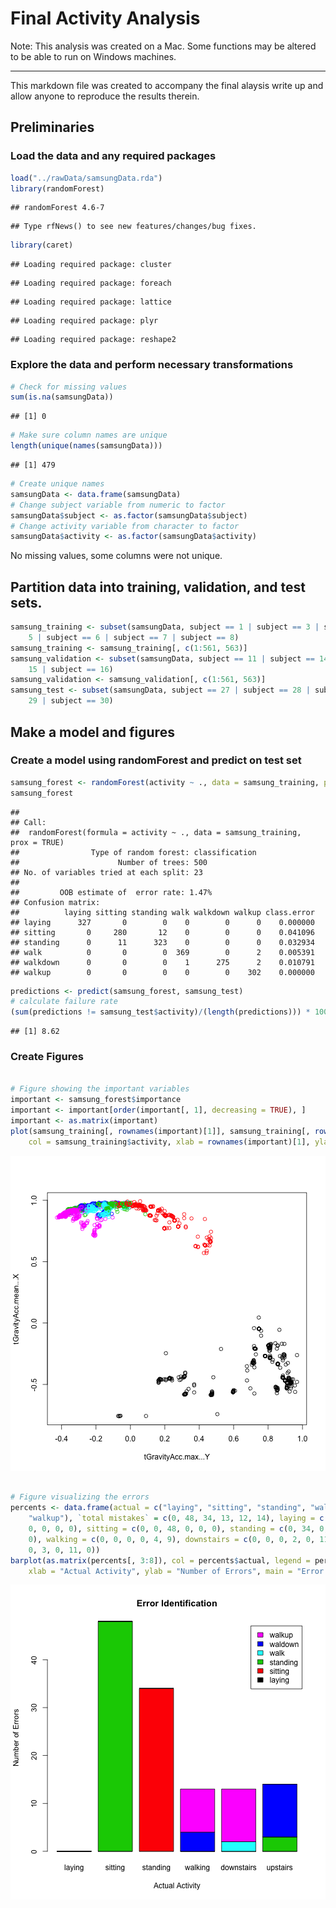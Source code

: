 Final Activity Analysis
========================================================

Note: This analysis was created on a Mac. Some functions may be altered to be able to run on Windows machines.

-------
This markdown file was created to accompany the final alaysis write up and allow anyone to reproduce the results therein.

## Preliminaries

### Load the data and any required packages


```r
load("../rawData/samsungData.rda")
library(randomForest)
```

```
## randomForest 4.6-7
```

```
## Type rfNews() to see new features/changes/bug fixes.
```

```r
library(caret)
```

```
## Loading required package: cluster
```

```
## Loading required package: foreach
```

```
## Loading required package: lattice
```

```
## Loading required package: plyr
```

```
## Loading required package: reshape2
```


### Explore the data and perform necessary transformations


```r
# Check for missing values
sum(is.na(samsungData))
```

```
## [1] 0
```

```r
# Make sure column names are unique
length(unique(names(samsungData)))
```

```
## [1] 479
```

```r
# Create unique names
samsungData <- data.frame(samsungData)
# Change subject variable from numeric to factor
samsungData$subject <- as.factor(samsungData$subject)
# Change activity variable from character to factor
samsungData$activity <- as.factor(samsungData$activity)
```



No missing values, some columns were not unique. 

## Partition data into training, validation, and test sets.


```r
samsung_training <- subset(samsungData, subject == 1 | subject == 3 | subject == 
    5 | subject == 6 | subject == 7 | subject == 8)
samsung_training <- samsung_training[, c(1:561, 563)]
samsung_validation <- subset(samsungData, subject == 11 | subject == 14 | subject == 
    15 | subject == 16)
samsung_validation <- samsung_validation[, c(1:561, 563)]
samsung_test <- subset(samsungData, subject == 27 | subject == 28 | subject == 
    29 | subject == 30)
```


## Make a model and figures

### Create a model using randomForest and predict on test set


```r
samsung_forest <- randomForest(activity ~ ., data = samsung_training, prox = TRUE)
samsung_forest
```

```
## 
## Call:
##  randomForest(formula = activity ~ ., data = samsung_training,      prox = TRUE) 
##                Type of random forest: classification
##                      Number of trees: 500
## No. of variables tried at each split: 23
## 
##         OOB estimate of  error rate: 1.47%
## Confusion matrix:
##          laying sitting standing walk walkdown walkup class.error
## laying      327       0        0    0        0      0    0.000000
## sitting       0     280       12    0        0      0    0.041096
## standing      0      11      323    0        0      0    0.032934
## walk          0       0        0  369        0      2    0.005391
## walkdown      0       0        0    1      275      2    0.010791
## walkup        0       0        0    0        0    302    0.000000
```

```r
predictions <- predict(samsung_forest, samsung_test)
# calculate failure rate
(sum(predictions != samsung_test$activity)/(length(predictions))) * 100
```

```
## [1] 8.62
```


### Create Figures

```r

# Figure showing the important variables
important <- samsung_forest$importance
important <- important[order(important[, 1], decreasing = TRUE), ]
important <- as.matrix(important)
plot(samsung_training[, rownames(important)[1]], samsung_training[, rownames(important)[3]], 
    col = samsung_training$activity, xlab = rownames(important)[1], ylab = rownames(important)[3])
```

![plot of chunk figures](figure/figures1.png) 

```r

# Figure visualizing the errors
percents <- data.frame(actual = c("laying", "sitting", "standing", "walk", "waldown", 
    "walkup"), `total mistakes` = c(0, 48, 34, 13, 12, 14), laying = c(0, 0, 
    0, 0, 0, 0), sitting = c(0, 0, 48, 0, 0, 0), standing = c(0, 34, 0, 0, 0, 
    0), walking = c(0, 0, 0, 0, 4, 9), downstairs = c(0, 0, 0, 2, 0, 11), upstairs = c(0, 
    0, 3, 0, 11, 0))
barplot(as.matrix(percents[, 3:8]), col = percents$actual, legend = percents$actual, 
    xlab = "Actual Activity", ylab = "Number of Errors", main = "Error Identification")
```

![plot of chunk figures](figure/figures2.png) 


